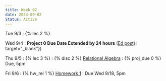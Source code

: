 ```yaml
---
title: Week 02
date: 2024-09-02
Status: Active
---
```


Tue 9/3
: {% lec 2 %}

Wed 9/4
 : **Project 0 Due Date Extended by 24 hours** ([Ed post](https://edstem.org/us/courses/63937/discussion/5214053){: target="\_blank"})

Thu 9/5
: {% lec 3 %}
: {% disc 2 %} [Relational Algebra](https://drive.google.com/file/d/1aZaRh98Ug9zUAsBedUz4z-wMu0hdis74/view?usp=drive_link)
: {% proj_due 0 %} Due, 5pm

Fri 9/6
: {% hw_rel 1 %} [Homework 1](https://www.gradescope.com/courses/835949/assignments/4866875)
  : Due Wed 9/18, 5pm
